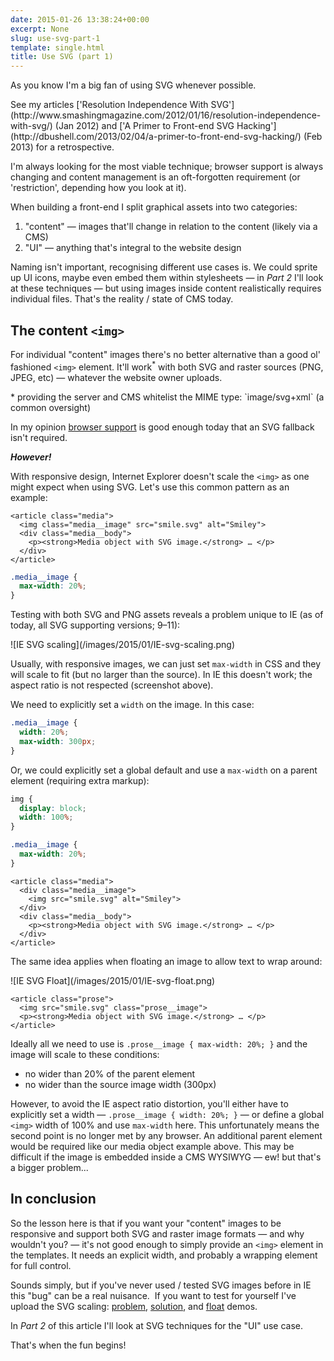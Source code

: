 ```yaml
---
date: 2015-01-26 13:38:24+00:00
excerpt: None
slug: use-svg-part-1
template: single.html
title: Use SVG (part 1)
---
```


As you know I'm a big fan of using SVG whenever possible.

<p class="p--small p--light">See my articles ['Resolution Independence With SVG'](http://www.smashingmagazine.com/2012/01/16/resolution-independence-with-svg/) (Jan 2012) and ['A Primer to Front-end SVG Hacking'](http://dbushell.com/2013/02/04/a-primer-to-front-end-svg-hacking/) (Feb 2013) for a retrospective.</p>

I'm always looking for the most viable technique; browser support is always changing and content management is an oft-forgotten requirement (or 'restriction', depending how you look at it).

When building a front-end I split graphical assets into two categories:


1. "content" — images that'll change in relation to the content (likely via a CMS)
2. "UI" — anything that's integral to the website design


Naming isn't important, recognising different use cases is. We could sprite up UI icons, maybe even embed them within stylesheets — in _Part 2_ I'll look at these techniques — but using images inside content realistically requires individual files. That's the reality / state of CMS today.


## The content `<img>`


For individual "content" images there's no better alternative than a good ol' fashioned `<img>` element. It'll work<sup>*</sup> with both SVG and raster sources (PNG, JPEG, etc) — whatever the website owner uploads.

<p class="p--small p--light">* providing the server and CMS whitelist the MIME type: `image/svg+xml` (a common oversight)</p>

In my opinion [browser support](http://caniuse.com/#feat=svg) is good enough today that an SVG fallback isn't required.

_**However!**_

With responsive design, Internet Explorer doesn't scale the `<img>` as one might expect when using SVG. Let's use this common pattern as an example:

````markup
<article class="media">
  <img class="media__image" src="smile.svg" alt="Smiley">
  <div class="media__body">
    <p><strong>Media object with SVG image.</strong> … </p>
  </div>
</article>
````


````css
.media__image {
  max-width: 20%;
}
````

Testing with both SVG and PNG assets reveals a problem unique to IE (as of today, all SVG supporting versions; 9–11):

<p class="post__image">![IE SVG scaling](/images/2015/01/IE-svg-scaling.png)</p>

Usually, with responsive images, we can just set `max-width` in CSS and they will scale to fit (but no larger than the source). In IE this doesn't work; the aspect ratio is not respected (screenshot above).

We need to explicitly set a `width` on the image. In this case:

````css
.media__image {
  width: 20%;
  max-width: 300px;
}
````

Or, we could explicitly set a global default and use a `max-width` on a parent element (requiring extra markup):

````css
img {
  display: block;
  width: 100%;
}

.media__image {
  max-width: 20%;
}
````


````markup
<article class="media">
  <div class="media__image">
    <img src="smile.svg" alt="Smiley">
  </div>
  <div class="media__body">
    <p><strong>Media object with SVG image.</strong> … </p>
  </div>
</article>
````

The same idea applies when floating an image to allow text to wrap around:

<p class="post__image">![IE SVG Float](/images/2015/01/IE-svg-float.png)</p>



````markup
<article class="prose">
  <img src="smile.svg" class="prose__image">
  <p><strong>Media object with SVG image.</strong> … </p>
</article>
````

Ideally all we need to use is `.prose__image { max-width: 20%; }` and the image will scale to these conditions:

* no wider than 20% of the parent element
* no wider than the source image width (300px)


However, to avoid the IE aspect ratio distortion, you'll either have to explicitly set a width — `.prose__image { width: 20%; }` — or define a global `<img>` width of 100% and use `max-width` here. This unfortunately means the second point is no longer met by any browser. An additional parent element would be required like our media object example above. This may be difficult if the image is embedded inside a CMS WYSIWYG — ew! but that's a bigger problem...


## In conclusion


So the lesson here is that if you want your "content" images to be responsive and support both SVG and raster image formats — and why wouldn't you? — it's not good enough to simply provide an `<img>` element in the templates. It needs an explicit width, and probably a wrapping element for full control.

Sounds simply, but if you've never used / tested SVG images before in IE this "bug" can be a real nuisance.  If you want to test for yourself I've upload the SVG scaling: [problem](http://dbushell.com/demos/svg/2015-01-26/svg-scale-problem.html), [solution](http://dbushell.com/demos/svg/2015-01-26/svg-scale-solution.html), and [float](http://dbushell.com/demos/svg/2015-01-26/svg-float.html) demos.

In _Part 2_ of this article I'll look at SVG techniques for the "UI" use case.

That's when the fun begins!
